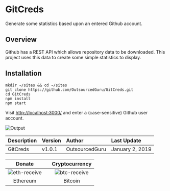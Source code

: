 # GitCreds
Generate some statistics based upon an entered Github account.

## Overview
Github has a REST API which allows repository data to be downloaded. This project uses this data to create some simple statistics to display.

## Installation

```
mkdir ~/sites && cd ~/sites
git clone https://github.com/OutsourcedGuru/GitCreds.git
cd GitCreds
npm install
npm start
```

Visit [http://localhost:3000/](http://localhost:3000/) and enter a (case-sensitive) Github user account.

![Output](https://user-images.githubusercontent.com/15971213/50614735-afdeac80-0e96-11e9-8e4a-19674158e632.png)


|Description|Version|Author|Last Update|
|:---|:---|:---|:---|
|GitCreds|v1.0.1|OutsourcedGuru|January 2, 2019|

|Donate||Cryptocurrency|
|:-----:|---|:--------:|
| ![eth-receive](https://user-images.githubusercontent.com/15971213/40564950-932d4d10-601f-11e8-90f0-459f8b32f01c.png) || ![btc-receive](https://user-images.githubusercontent.com/15971213/40564971-a2826002-601f-11e8-8d5e-eeb35ab53300.png) |
|Ethereum||Bitcoin|
